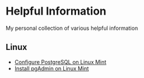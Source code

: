 # Helpful Information

My personal collection of various helpful information

## Linux
* [Configure PostgreSQL on Linux Mint](information/Configure-PostgreSQL-on-Linux-Mint.md)
* [Install pgAdmin on Linux Mint](information/Install-pgAdmin-on-Linux-Mint.md)